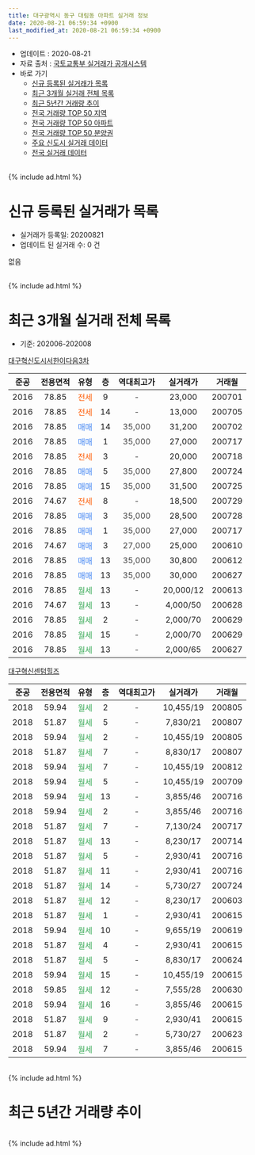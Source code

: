 ```yaml
---
title: 대구광역시 동구 대림동 아파트 실거래 정보
date: 2020-08-21 06:59:34 +0900
last_modified_at: 2020-08-21 06:59:34 +0900
---
```


* 업데이트 : 2020-08-21
* 자료 출처 : [국토교통부 실거래가 공개시스템](http://rt.molit.go.kr)
* 바로 가기
    * [신규 등록된 실거래가 목록](#신규-등록된-실거래가-목록)
    * [최근 3개월 실거래 전체 목록](#최근-3개월-실거래-전체-목록)
    * [최근 5년간 거래량 추이](#최근-5년간-거래량-추이)
    * [전국 거래량 TOP 50 지역](https://inasie.github.io/apt-trade-info/최근-3개월-전국에서-가장-거래가-많이-발생한-지역)
    * [전국 거래량 TOP 50 아파트](https://inasie.github.io/apt-trade-info/최근-3개월-전국에서-가장-거래가-많이-발생한-아파트)
    * [전국 거래량 TOP 50 분양권](https://inasie.github.io/apt-trade-info/최근-3개월-전국에서-가장-거래가-많이-발생한-분양권)
    * [주요 신도시 실거래 데이터](https://inasie.github.io/apt-trade-info/주요-신도시)
    * [전국 실거래 데이터](https://inasie.github.io/apt-trade-info/전국)
<br>
{% include ad.html %}
<br>

# 신규 등록된 실거래가 목록
* 실거래가 등록일: 20200821
* 업데이트 된 실거래 수: 0 건

없음

<br>
{% include ad.html %}
<br>

# 최근 3개월 실거래 전체 목록
* 기준: 202006-202008


[대구혁신도시서한이다음3차](https://search.naver.com/search.naver?query=%EB%8C%80%EA%B5%AC%EA%B4%91%EC%97%AD%EC%8B%9C+%EB%8F%99%EA%B5%AC+%EB%8C%80%EB%A6%BC%EB%8F%99+%EB%8C%80%EA%B5%AC%ED%98%81%EC%8B%A0%EB%8F%84%EC%8B%9C%EC%84%9C%ED%95%9C%EC%9D%B4%EB%8B%A4%EC%9D%8C3%EC%B0%A8)

|준공|전용면적|유형|층|역대최고가|실거래가|거래월|
|:---:|:---:|:---:|:---:|:---:|:---:|:---:|
|2016|78.85|<span style="color:#ff5a00">전세</span>|9|<span style="color:#444444">-</span>|23,000|200701|
|2016|78.85|<span style="color:#ff5a00">전세</span>|14|<span style="color:#444444">-</span>|13,000|200705|
|2016|78.85|<span style="color:#4285f3">매매</span>|14|<span style="color:#444444">35,000</span>|31,200|200702|
|2016|78.85|<span style="color:#4285f3">매매</span>|1|<span style="color:#444444">35,000</span>|27,000|200717|
|2016|78.85|<span style="color:#ff5a00">전세</span>|3|<span style="color:#444444">-</span>|20,000|200718|
|2016|78.85|<span style="color:#4285f3">매매</span>|5|<span style="color:#444444">35,000</span>|27,800|200724|
|2016|78.85|<span style="color:#4285f3">매매</span>|15|<span style="color:#444444">35,000</span>|31,500|200725|
|2016|74.67|<span style="color:#ff5a00">전세</span>|8|<span style="color:#444444">-</span>|18,500|200729|
|2016|78.85|<span style="color:#4285f3">매매</span>|3|<span style="color:#444444">35,000</span>|28,500|200728|
|2016|78.85|<span style="color:#4285f3">매매</span>|1|<span style="color:#444444">35,000</span>|27,000|200717|
|2016|74.67|<span style="color:#4285f3">매매</span>|3|<span style="color:#444444">27,000</span>|25,000|200610|
|2016|78.85|<span style="color:#4285f3">매매</span>|13|<span style="color:#444444">35,000</span>|30,800|200612|
|2016|78.85|<span style="color:#4285f3">매매</span>|13|<span style="color:#444444">35,000</span>|30,000|200627|
|2016|78.85|<span style="color:#34a853">월세</span>|13|<span style="color:#444444">-</span>|20,000/12|200613|
|2016|74.67|<span style="color:#34a853">월세</span>|13|<span style="color:#444444">-</span>|4,000/50|200628|
|2016|78.85|<span style="color:#34a853">월세</span>|2|<span style="color:#444444">-</span>|2,000/70|200629|
|2016|78.85|<span style="color:#34a853">월세</span>|15|<span style="color:#444444">-</span>|2,000/70|200629|
|2016|78.85|<span style="color:#34a853">월세</span>|13|<span style="color:#444444">-</span>|2,000/65|200627|

[대구혁신센텀힐즈](https://search.naver.com/search.naver?query=%EB%8C%80%EA%B5%AC%EA%B4%91%EC%97%AD%EC%8B%9C+%EB%8F%99%EA%B5%AC+%EB%8C%80%EB%A6%BC%EB%8F%99+%EB%8C%80%EA%B5%AC%ED%98%81%EC%8B%A0%EC%84%BC%ED%85%80%ED%9E%90%EC%A6%88)

|준공|전용면적|유형|층|역대최고가|실거래가|거래월|
|:---:|:---:|:---:|:---:|:---:|:---:|:---:|
|2018|59.94|<span style="color:#34a853">월세</span>|2|<span style="color:#444444">-</span>|10,455/19|200805|
|2018|51.87|<span style="color:#34a853">월세</span>|5|<span style="color:#444444">-</span>|7,830/21|200807|
|2018|59.94|<span style="color:#34a853">월세</span>|2|<span style="color:#444444">-</span>|10,455/19|200805|
|2018|51.87|<span style="color:#34a853">월세</span>|7|<span style="color:#444444">-</span>|8,830/17|200807|
|2018|59.94|<span style="color:#34a853">월세</span>|7|<span style="color:#444444">-</span>|10,455/19|200812|
|2018|59.94|<span style="color:#34a853">월세</span>|5|<span style="color:#444444">-</span>|10,455/19|200709|
|2018|59.94|<span style="color:#34a853">월세</span>|13|<span style="color:#444444">-</span>|3,855/46|200716|
|2018|59.94|<span style="color:#34a853">월세</span>|2|<span style="color:#444444">-</span>|3,855/46|200716|
|2018|51.87|<span style="color:#34a853">월세</span>|7|<span style="color:#444444">-</span>|7,130/24|200717|
|2018|51.87|<span style="color:#34a853">월세</span>|13|<span style="color:#444444">-</span>|8,230/17|200714|
|2018|51.87|<span style="color:#34a853">월세</span>|5|<span style="color:#444444">-</span>|2,930/41|200716|
|2018|51.87|<span style="color:#34a853">월세</span>|11|<span style="color:#444444">-</span>|2,930/41|200716|
|2018|51.87|<span style="color:#34a853">월세</span>|14|<span style="color:#444444">-</span>|5,730/27|200724|
|2018|51.87|<span style="color:#34a853">월세</span>|12|<span style="color:#444444">-</span>|8,230/17|200603|
|2018|51.87|<span style="color:#34a853">월세</span>|1|<span style="color:#444444">-</span>|2,930/41|200615|
|2018|59.94|<span style="color:#34a853">월세</span>|10|<span style="color:#444444">-</span>|9,655/19|200619|
|2018|51.87|<span style="color:#34a853">월세</span>|4|<span style="color:#444444">-</span>|2,930/41|200615|
|2018|51.87|<span style="color:#34a853">월세</span>|5|<span style="color:#444444">-</span>|8,830/17|200624|
|2018|59.94|<span style="color:#34a853">월세</span>|15|<span style="color:#444444">-</span>|10,455/19|200615|
|2018|59.85|<span style="color:#34a853">월세</span>|12|<span style="color:#444444">-</span>|7,555/28|200630|
|2018|59.94|<span style="color:#34a853">월세</span>|16|<span style="color:#444444">-</span>|3,855/46|200615|
|2018|51.87|<span style="color:#34a853">월세</span>|9|<span style="color:#444444">-</span>|2,930/41|200615|
|2018|51.87|<span style="color:#34a853">월세</span>|2|<span style="color:#444444">-</span>|5,730/27|200623|
|2018|59.94|<span style="color:#34a853">월세</span>|7|<span style="color:#444444">-</span>|3,855/46|200615|


<br>
{% include ad.html %}
<br>

# 최근 5년간 거래량 추이


<div style="width:100%;">
    <canvas id="deal_progress" height="200"></canvas>
</div>

<script>
new Chart(document.getElementById("deal_progress"), {
    type: 'line',
    data: {
        labels: ['201508','201509','201510','201511','201512','201601','201602','201603','201604','201605','201606','201607','201608','201609','201610','201611','201612','201701','201702','201703','201704','201705','201706','201707','201708','201709','201710','201711','201712','201801','201802','201803','201804','201805','201806','201807','201808','201809','201810','201811','201812','201901','201902','201903','201904','201905','201906','201907','201908','201909','201910','201911','201912','202001','202002','202003','202004','202005','202006','202007','202008'],
        datasets: [{
            label: '매매',
            pointRadius: 1,
            data: [0, 0, 0, 0, 0, 0, 0, 0, 0, 0, 0, 0, 0, 1, 1, 1, 0, 1, 0, 1, 0, 0, 0, 0, 0, 2, 0, 1, 2, 0, 1, 0, 0, 2, 0, 0, 0, 3, 1, 1, 0, 1, 0, 0, 2, 2, 0, 1, 0, 2, 1, 1, 1, 1, 3, 2, 4, 0, 3, 6, 0],
            borderColor: "rgba(255, 201, 14, 1)",
            backgroundColor: "rgba(255, 201, 14, 0.5)",
            fill: false,
            lineTension: 0
        },{
            label: '전월세',
            pointRadius: 1,
            data: [0, 0, 0, 0, 0, 0, 0, 0, 0, 2, 10, 16, 31, 19, 1, 3, 3, 1, 2, 1, 3, 1, 1, 2, 4, 3, 1, 3, 1, 3, 46, 39, 14, 7, 13, 11, 12, 7, 13, 7, 9, 6, 4, 1, 7, 5, 7, 3, 6, 6, 7, 9, 6, 3, 2, 7, 47, 16, 16, 12, 5],
            borderColor: "rgba(0, 141, 185, 1)",
            backgroundColor: "rgba(0, 141, 185, 0.5)",
            fill: false,
            lineTension: 0
        }
        ]
    },
    options: {
        responsive: true,
        title: {
            display: false
        },
        tooltips: {
            mode: 'index',
            intersect: false
        },
        hover: {
            mode: 'nearest',
            intersect: true
        },
        scales: {
            xAxes: [{
                display: true,
                scaleLabel: {
                    display: true,
                    labelString: '년/월'
                }
            }],
            yAxes: [{
                display: true,
                ticks: {
                    suggestedMin: 0,
                },
                scaleLabel: {
                    display: true,
                    labelString: '실거래 수'
                }
            }]
        }
    }
});

</script>


<br>
{% include ad.html %}
<br>

